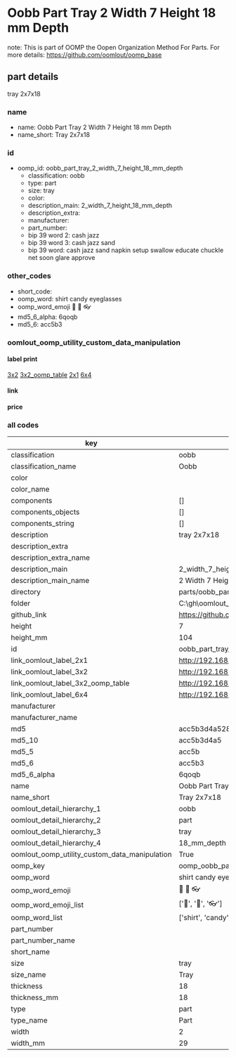 # Oobb Part Tray 2 Width 7 Height 18 mm Depth  

note: This is part of OOMP the Oopen Organization Method For Parts. For more details: https://github.com/oomlout/oomp_base

##  part details
  



tray 2x7x18



### name
* name: Oobb Part Tray 2 Width 7 Height 18 mm Depth
* name_short: Tray 2x7x18 
### id
* oomp_id: oobb_part_tray_2_width_7_height_18_mm_depth
  * classification: oobb
  * type: part
  * size: tray
  * color: 
  * description_main: 2_width_7_height_18_mm_depth
  * description_extra: 
  * manufacturer: 
  * part_number: 
  * bip 39 word 2: cash jazz
  * bip 39 word 3: cash jazz sand
  * bip 39 word: cash jazz sand napkin setup swallow educate chuckle net soon glare approve

### other_codes
* short_code: 
* oomp_word: shirt candy eyeglasses
* oomp_word_emoji :shirt: :candy: :eyeglasses:
* md5_6_alpha: 6qoqb
* md5_6: acc5b3






### oomlout_oomp_utility_custom_data_manipulation
#### label print
[3x2](http://192.168.1.245:1112/?label=oomp%206qoqb)
[3x2_oomp_table](http://192.168.1.108:1112/?label=oomp%206qoqb)
[2x1](http://192.168.1.242:1112/?label=oomp%206qoqb)
[6x4](http://192.168.1.55:1112/?label=oomp%206qoqb)    

#### link

                              

#### price







### all codes 
| key | value |  
| --- | --- |  
| classification | oobb |  
| classification_name | Oobb |  
| color |  |  
| color_name |  |  
| components | [] |  
| components_objects | [] |  
| components_string | [] |  
| description | tray 2x7x18 |  
| description_extra |  |  
| description_extra_name |  |  
| description_main | 2_width_7_height_18_mm_depth |  
| description_main_name | 2 Width 7 Height 18 mm Depth |  
| directory | parts/oobb_part_tray_2_width_7_height_18_mm_depth |  
| folder | C:\gh\oomlout_oobb_version_4_generated_parts\things\oobb_part_tray_2_width_7_height_18_mm_depth |  
| github_link | https://github.com/oomlout/oomlout_oomp_part_src/tree/main/parts/oobb_part_tray_2_width_7_height_18_mm_depth |  
| height | 7 |  
| height_mm | 104 |  
| id | oobb_part_tray_2_width_7_height_18_mm_depth |  
| link_oomlout_label_2x1 | http://192.168.1.242:1112/?label=oomp%206qoqb |  
| link_oomlout_label_3x2 | http://192.168.1.245:1112/?label=oomp%206qoqb |  
| link_oomlout_label_3x2_oomp_table | http://192.168.1.108:1112/?label=oomp%206qoqb |  
| link_oomlout_label_6x4 | http://192.168.1.55:1112/?label=oomp%206qoqb |  
| manufacturer |  |  
| manufacturer_name |  |  
| md5 | acc5b3d4a52888d36c62492f7e5dd91a |  
| md5_10 | acc5b3d4a5 |  
| md5_5 | acc5b |  
| md5_6 | acc5b3 |  
| md5_6_alpha | 6qoqb |  
| name | Oobb Part Tray 2 Width 7 Height 18 mm Depth |  
| name_short | Tray 2x7x18  |  
| oomlout_detail_hierarchy_1 | oobb |  
| oomlout_detail_hierarchy_2 | part |  
| oomlout_detail_hierarchy_3 | tray |  
| oomlout_detail_hierarchy_4 | 18_mm_depth |  
| oomlout_oomp_utility_custom_data_manipulation | True |  
| oomp_key | oomp_oobb_part_tray_2_width_7_height_18_mm_depth |  
| oomp_word | shirt candy eyeglasses |  
| oomp_word_emoji | :shirt: :candy: :eyeglasses: |  
| oomp_word_emoji_list | [':shirt:', ':candy:', ':eyeglasses:'] |  
| oomp_word_list | ['shirt', 'candy', 'eyeglasses'] |  
| part_number |  |  
| part_number_name |  |  
| short_name |  |  
| size | tray |  
| size_name | Tray |  
| thickness | 18 |  
| thickness_mm | 18 |  
| type | part |  
| type_name | Part |  
| width | 2 |  
| width_mm | 29 |  
